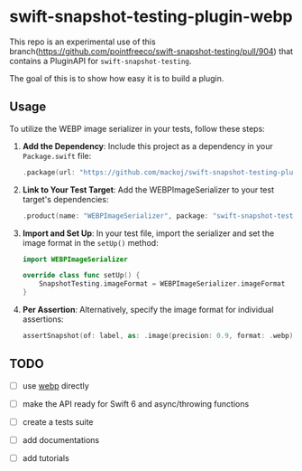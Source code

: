 # swift-snapshot-testing-plugin-webp

This repo is an experimental use of this branch(https://github.com/pointfreeco/swift-snapshot-testing/pull/904) that contains a PluginAPI for `swift-snapshot-testing`.

The goal of this is to show how easy it is to build a plugin.

## Usage

To utilize the WEBP image serializer in your tests, follow these steps:

1. **Add the Dependency**: Include this project as a dependency in your `Package.swift` file:

    ```swift
    .package(url: "https://github.com/mackoj/swift-snapshot-testing-plugin-webp.git", revision: "0.0.1"),
    ```

2. **Link to Your Test Target**: Add the WEBPImageSerializer to your test target's dependencies:

    ```swift
    .product(name: "WEBPImageSerializer", package: "swift-snapshot-testing-plugin-webp"),
    ```

3. **Import and Set Up**: In your test file, import the serializer and set the image format in the `setUp()` method:

    ```swift
    import WEBPImageSerializer

    override class func setUp() {
        SnapshotTesting.imageFormat = WEBPImageSerializer.imageFormat
    }
    ```

4. **Per Assertion**: Alternatively, specify the image format for individual assertions: 

    ```swift
    assertSnapshot(of: label, as: .image(precision: 0.9, format: .webp))
    ```

## TODO

- [ ] use [webp](https://github.com/webmproject/libwebp) directly
- [ ] make the API ready for Swift 6 and async/throwing functions
- [ ] create a tests suite
- [ ] add documentations
- [ ] add tutorials

